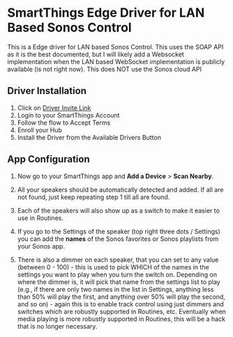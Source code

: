 # SmartThings Edge Driver for LAN Based Sonos Control

This is a Edge driver for LAN based Sonos Control. This uses the SOAP API as it is the best documented, but I will likely add a Websocket implementation when the LAN based WebSocket implementation is publicly available (is not right now). This does NOT use the Sonos cloud API

## Driver Installation

1. Click on [Driver Invite Link](https://bestow-regional.api.smartthings.com/invite/VD2NLgQwpNj5)
2. Login to your SmartThings Account
3. Follow the flow to Accept Terms
4. Enroll your Hub
5. Install the Driver from the Available Drivers Button


## App Configuration

1. Now go to your SmartThings app and **Add a Device** > **Scan Nearby**.

2. All your speakers should be automatically detected and added. If all are not found, just keep repeating step 1 till all are found.

3. Each of the speakers will also show up as a switch to make it easier to use in Routines.

4. If you go to the Settings of the speaker (top right three dots / Settings) you can add the **names** of the Sonos favorites or Sonos playlists from your Sonos app.

5. There is also a dimmer on each speaker, that you can set to any value (between 0 - 100) - this is used to pick WHICH of the names in the settings you want to play when you turn the switch on. Depending on where the dimmer is, it will pick that name from the settings list to play (e.g., if there are only two names in the list in Settings, anything less than 50% will play the first, and anything over 50% will play the second, and so on) - again this is to enable track control using just dimmers and switches which are robustly supported in Routines, etc. Eventually when media playing is more robustly supported in Routines, this will be a hack that is no longer necessary.
